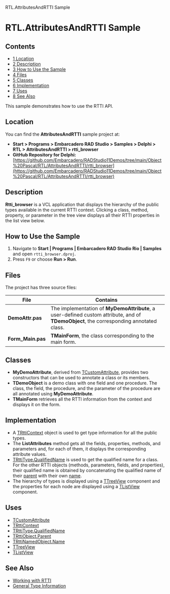 RTL.AttributesAndRTTI Sample[]()
# RTL.AttributesAndRTTI Sample 



## Contents



* [1 Location](#Location)
* [2 Description](#Description)
* [3 How to Use the Sample](#How_to_Use_the_Sample)
* [4 Files](#Files)
* [5 Classes](#Classes)
* [6 Implementation](#Implementation)
* [7 Uses](#Uses)
* [8 See Also](#See_Also)

This sample demonstrates how to use the RTTI API.
## Location 

You can find the **AttributesAndRTTI** sample project at:
* **Start > Programs > Embarcadero RAD Studio > Samples > Delphi > RTL > AttributesAndRTTI > rtti_browser**
* **GitHub Repository for Delphi:**[https://github.com/Embarcadero/RADStudio11Demos/tree/main/Object%20Pascal/RTL/AttributesAndRTTI/rtti_browser](https://github.com/Embarcadero/RADStudio11Demos/tree/main/Object%20Pascal/RTL/AttributesAndRTTI/rtti_browser)

## Description 

**Rtti_browser** is a VCL application that displays the hierarchy of the public types available in the current RTTI context. Clicking a class, method, property, or parameter in the tree view displays all their RTTI properties in the list view below.
## How to Use the Sample 


1.  Navigate to **Start | Programs | Embarcadero RAD Studio Rio | Samples** and open `rtti_browser.dproj`.
2.  Press `F9` or choose **Run > Run**.

## Files 

The project has three source files:

| **File**          | **Contains**                                                                                                                           |
| ----------------- | -------------------------------------------------------------------------------------------------------------------------------------- |
| **DemoAttr.pas**  | The implementation of **MyDemoAttribute**, a user-defined custom attribute, and of **TDemoObject**, the corresponding annotated class. |
| **Form_Main.pas** | **TMainForm**, the class corresponding to the main form.                                                                               |


## Classes 


* **MyDemoAttribute**, derived from [TCustomAttribute](http://docwiki.embarcadero.com/Libraries/en/System.TCustomAttribute), provides two constructors that can be used to annotate a class or its members.
* **TDemoObject** is a demo class with one field and one procedure. The class, the field, the procedure, and the parameter of the procedure are all annotated using **MyDemoAttribute**.
* **TMainForm** retrieves all the RTTI information from the context and displays it on the form.

## Implementation 


*  A [TRttiContext](http://docwiki.embarcadero.com/Libraries/en/System.Rtti.TRttiContext) object is used to get type information for all the public types.
*  The **ListAttributes** method gets all the fields, properties, methods, and parameters and, for each of them, it displays the corresponding attribute values.
* [TRttiType.QualifiedName](http://docwiki.embarcadero.com/Libraries/en/System.Rtti.TRttiType.QualifiedName) is used to get the qualified name for a class. For the other RTTI objects (methods, parameters, fields, and properties), their qualified name is obtained by concatenating the qualified name of their [parent](http://docwiki.embarcadero.com/Libraries/en/System.Rtti.TRttiObject.Parent) with their own [name](http://docwiki.embarcadero.com/Libraries/en/System.Rtti.TRttiNamedObject.Name).
*  The hierarchy of types is displayed using a [TTreeView](http://docwiki.embarcadero.com/Libraries/en/Vcl.ComCtrls.TTreeView) component and the properties for each node are displayed using a [TListView](http://docwiki.embarcadero.com/Libraries/en/Vcl.ComCtrls.TListView) component.

## Uses 


* [TCustomAttribute](http://docwiki.embarcadero.com/Libraries/en/System.TCustomAttribute)
* [TRttiContext](http://docwiki.embarcadero.com/Libraries/en/System.Rtti.TRttiContext)
* [TRttiType.QualifiedName](http://docwiki.embarcadero.com/Libraries/en/System.Rtti.TRttiType.QualifiedName)
* [TRttiObject.Parent](http://docwiki.embarcadero.com/Libraries/en/System.Rtti.TRttiObject.Parent)
* [TRttiNamedObject.Name](http://docwiki.embarcadero.com/Libraries/en/System.Rtti.TRttiNamedObject.Name)
* [TTreeView](http://docwiki.embarcadero.com/Libraries/en/Vcl.ComCtrls.TTreeView)
* [TListView](http://docwiki.embarcadero.com/Libraries/en/Vcl.ComCtrls.TListView)

## See Also 


* [Working with RTTI](http://docwiki.embarcadero.com/RADStudio/en/Working_with_RTTI)
* [General Type Information](http://docwiki.embarcadero.com/RADStudio/en/General_Type_Information)





